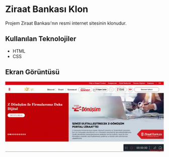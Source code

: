 <h1>Ziraat Bankası Klon</h1>

Projem Ziraat Bankası'nın resmi internet sitesinin klonudur. 

<h2> Kullanılan Teknolojiler </h2>
<ul>
<li>HTML</li>
<li>CSS</li>
</ul>


<h2>Ekran Görüntüsü</h2>

![](ziraat-clone.gif)
